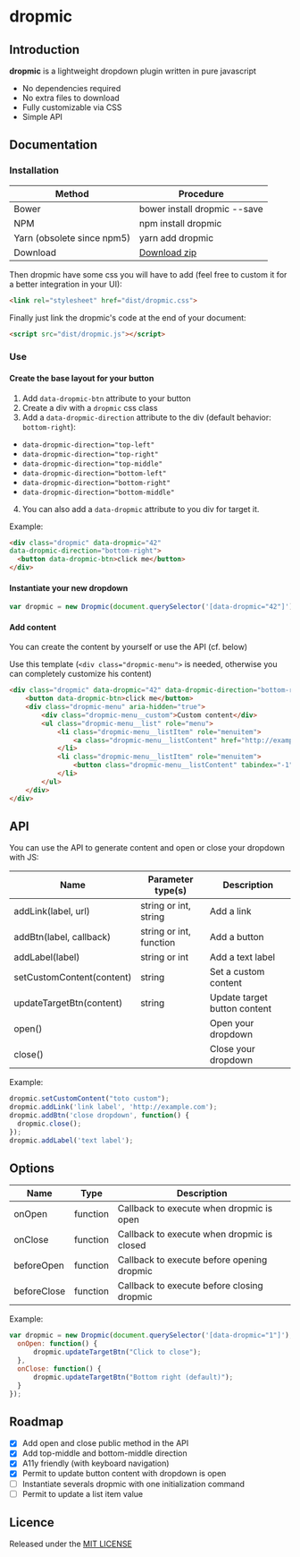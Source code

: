 # dropmic

## Introduction

**dropmic** is a lightweight dropdown plugin written in pure javascript

- No dependencies required
- No extra files to download
- Fully customizable via CSS
- Simple API

## Documentation

### Installation

Method                     | Procedure
-------------------------- | ---------
Bower                      | bower install dropmic --save
NPM                        | npm install dropmic
Yarn (obsolete since npm5) | yarn add dropmic
Download                   | [Download zip](https://github.com/agence-webup/dropmic/archive/master.zip)

Then dropmic have some css you will have to add (feel free to custom it for a better integration in your UI):

```html
<link rel="stylesheet" href="dist/dropmic.css">
```

Finally just link the dropmic's code at the end of your document:

```html
<script src="dist/dropmic.js"></script>
```

### Use

#### Create the base layout for your button
1. Add `data-dropmic-btn` attribute to your button
2. Create a div with a `dropmic` css class
3. Add a `data-dropmic-direction` attribute to the div (default behavior: `bottom-right`):

  - `data-dropmic-direction="top-left"`
  - `data-dropmic-direction="top-right"`
  - `data-dropmic-direction="top-middle"`
  - `data-dropmic-direction="bottom-left"`
  - `data-dropmic-direction="bottom-right"`
  - `data-dropmic-direction="bottom-middle"`

4. You can also add a `data-dropmic` attribute to you div for target it.

Example:
```html
<div class="dropmic" data-dropmic="42"
data-dropmic-direction="bottom-right">
  <button data-dropmic-btn>click me</button>
</div>
```

#### Instantiate your new dropdown
```javascript
var dropmic = new Dropmic(document.querySelector('[data-dropmic="42"]'));
```

#### Add content
  You can create the content by yourself or use the API (cf. below)

  Use this template (`<div class="dropmic-menu">` is needed, otherwise you can completely customize his content)

  ```html
  <div class="dropmic" data-dropmic="42" data-dropmic-direction="bottom-right" role="navigation">
      <button data-dropmic-btn>click me</button>
      <div class="dropmic-menu" aria-hidden="true">
          <div class="dropmic-menu__custom">Custom content</div>
          <ul class="dropmic-menu__list" role="menu">
              <li class="dropmic-menu__listItem" role="menuitem">
                  <a class="dropmic-menu__listContent" href="http://example.com" tabindex="-1">label link</a>
              </li>
              <li class="dropmic-menu__listItem" role="menuitem">
                  <button class="dropmic-menu__listContent" tabindex="-1">label button</button>
              </li>
          </ul>
      </div>
  </div>
  ```

## API

You can use the API to generate content and open or close your dropdown with JS:

  Name                      | Parameter type(s)       | Description
  ------------------------- | ----------------------- | ----------
  addLink(label, url)       | string or int, string   | Add a link
  addBtn(label, callback)   | string or int, function | Add a button
  addLabel(label)           | string or int           | Add a text label
  setCustomContent(content) | string                  | Set a custom content
  updateTargetBtn(content)  | string                  | Update target button content
  open()                    |                         | Open your dropdown
  close()                   |                         | Close your dropdown

  Example:
  ```javascript
dropmic.setCustomContent("toto custom");
dropmic.addLink('link label', 'http://example.com');
dropmic.addBtn('close dropdown', function() {
    dropmic.close();
});
dropmic.addLabel('text label');
  ```

## Options

  Name        | Type     | Description
------------- | -------- | -----------------------------------------
  onOpen      | function | Callback to execute when dropmic is open
  onClose     | function | Callback to execute when dropmic is closed
  beforeOpen  | function | Callback to execute before opening dropmic
  beforeClose | function | Callback to execute before closing dropmic


  Example:
  ```javascript
var dropmic = new Dropmic(document.querySelector('[data-dropmic="1"]'), {
    onOpen: function() {
        dropmic.updateTargetBtn("Click to close");
    },
    onClose: function() {
        dropmic.updateTargetBtn("Bottom right (default)");
    }
});
  ```

## Roadmap
- [x] Add open and close public method in the API
- [x] Add top-middle and bottom-middle direction
- [x] A11y friendly (with keyboard navigation)
- [x] Permit to update button content with dropdown is open
- [ ] Instantiate severals dropmic with one initialization command
- [ ] Permit to update a list item value

## Licence
Released under the [MIT LICENSE](http://opensource.org/licenses/MIT)
